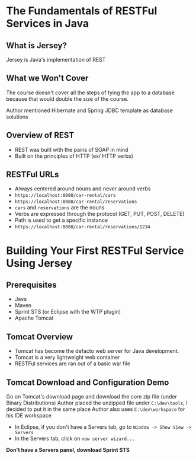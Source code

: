 # The Fundamentals of RESTFul Services in Java

## What is Jersey?

Jersey is Java's implementation of REST

## What we Won't Cover

The course doesn't cover all the steps of tying the app to a database because that would double the size of the course.

Author mentioned Hibernate and Spring JDBC template as database solutions

## Overview of REST

- REST was built with the pains of SOAP in mind
- Built on the principles of HTTP (ex/ HTTP verbs)

## RESTFul URLs

- Always centered around nouns and never around verbs
 - `https://localhost:8080/car-rental/cars`
 - `https://localhost:8080/car-rental/reservations`
- `cars` and `reservations` are the nouns
- Verbs are expressed through the protocol (GET, PUT, POST, DELETE)
- Path is used to get a specific instance
 - `https://localhost:8080/car-rental/reservations/1234`

# Building Your First RESTFul Service Using Jersey

## Prerequisites

- Java
- Maven
- Sprint STS (or Eclipse with the WTP plugin)
- Apache Tomcat

## Tomcat Overview

- Tomcat has become the defacto web server for Java development.
- Tomcat is a very lightweight web container
- RESTFul services are ran out of a basic war file

## Tomcat Download and Configuration Demo

Go on Tomcat's download page and download the core zip file (under Binary Distributions)
Author placed the unzipped file under `C:\dev\tools`, I decided to put it in the same place
Author also uses `C:\dev\workspace` for his IDE workspace

- In Eclipse, if you don't have a Servers tab, go to `Window -> Show View -> Servers`
- In the Servers tab, click on `new server wizard...`

**Don't have a Servers panel, download Sprint STS**